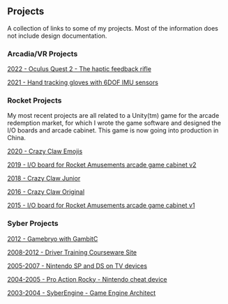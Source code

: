 ## Projects

A collection of links to some of my projects. Most of the information does not include design documentation.

### Arcadia/VR Projects

[2022 - Oculus Quest 2 - The haptic feedback rifle](/projects/ar_vr_rifle)

[2021 - Hand tracking gloves with 6DOF IMU sensors](/projects/ar_vr_gloves)

### Rocket Projects

My most recent projects are all related to a Unity(tm) game for the arcade redemption market, for which I wrote the game software and designed the I/O boards and arcade cabinet. This game is now going into production in China. 

[2020 - Crazy Claw Emojis](/projects/crazy_claw_emojis)

[2019 - I/O board for Rocket Amusements arcade game cabinet v2](/projects/ra_io_board2)

[2018 - Crazy Claw Junior](/projects/crazy_claw_jr)

[2016 - Crazy Claw Original](/projects/crazy_claw_original)

[2015 - I/O board for Rocket Amusements arcade game cabinet v1](/projects/ra_io_board1)

### Syber Projects

[2012 - Gamebryo with GambitC](/projects/gamebryo/)

[2008-2012 - Driver Training Courseware Site](/projects/webtraining)

[2005-2007 - Nintendo SP and DS on TV devices](/projects/view_boy/)

[2004-2005 - Pro Action Rocky - Nintendo cheat device](/projects/nintendo_cheat_device)

[2003-2004 - SyberEngine - Game Engine Architect](/projects/sengine/)

